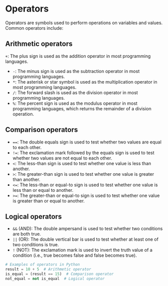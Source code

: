 # Operators

Operators are symbols used to perform operations on variables and values. Common operators include:

## Arithmetic operators
`+`: The plus sign is used as the addition operator in most programming languages.
- `-`: The minus sign is used as the subtraction operator in most programming languages.
- `*`: The asterisk or star symbol is used as the multiplication operator in most programming languages.
- `/`: The forward slash is used as the division operator in most programming languages.
- `%`: The percent sign is used as the modulus operator in most programming languages, which returns the remainder of a division operation.

## Comparison operators
- `==`: The double equals sign is used to test whether two values are equal to each other.
- `!=`: The exclamation mark followed by the equals sign is used to test whether two values are not equal to each other.
- `<`: The less-than sign is used to test whether one value is less than another.
- `>`: The greater-than sign is used to test whether one value is greater than another.
- `<=`: The less-than or equal-to sign is used to test whether one value is less than or equal to another.
- `>=`: The greater-than or equal-to sign is used to test whether one value is greater than or equal to another.

## Logical operators
- `&&` (AND): The double ampersand is used to test whether two conditions are both true.
- `||` (OR): The double vertical bar is used to test whether at least one of two conditions is true.
- `!` (NOT): The exclamation mark is used to invert the truth value of a condition (i.e., true becomes false and false becomes true).

```python
# Examples of operators in Python
result = 10 + 5  # Arithmetic operator
is_equal = (result == 15)  # Comparison operator
not_equal = not is_equal  # Logical operator
```

